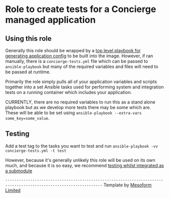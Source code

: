 # Role to create tests for a Concierge managed application 

## Using this role

Generally this role should be wrapped by a [top level playbook for generating application 
config](https://github.com/mesoform/concierge-app-playbook) to be built into the image. However, if ran manually, there is a 
`concierge-tests.yml` file which can be passed to `ansible-playbook` but many of the required variables and files will need to be passed at runtime.

Primarily the role simply pulls all of your application variables and scripts together into a set Ansible tasks used for performing system and integration tests on a running container which includes your application. 

CURRENTLY, there are no required variables to run this as a stand alone playbook but as we develop more tests there may be some which are. These will be able to be set using `ansible-playbook --extra-vars some_key=some_value`.

## Testing
Add a test tag to the tasks you want to test and run `ansible-playbook -vv concierge-tests.yml -t test`

However, because it's generally unlikely this role will be used on its own much, and because it is so easy, we recommend
 [testing whilst integrated as a submodule](https://github.com/mesoform/concierge-app-playbook/blob/master/README.md#submodules)

`-----------------------------------------------------------------------------------------------------------------`
Template by [Mesoform Limited](http://www.mesoform.com)